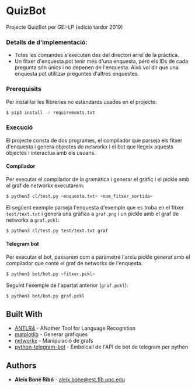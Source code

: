 # QuizBot

Projecte QuizBot per GEI-LP (edició tardor 2019)

### Detalls de d'implementació:

- Totes les comandes s'executen des del directori arrel de la pràctica.
- Un fitxer d'enquesta pot tenir més d'una enquesta, però els IDs de cada
pregunta són únics i no depenen de l'enquesta. Això vol dir que una enquesta
pot utilitzar preguntes d'altres enquestes.

### Prerequisits

Per instal·lar les llibreries no estàndards usades en el projecte:

```bash
$ pip3 install -r requirements.txt
```

### Execució

El projecte consta de dos programes, el compilador que parseja els fitxer d'enquesta i genera
objectes de networkx i el bot que llegeix aquests objectes i interactua amb els usuaris.

#### Compilador

Per executar el compilador de la gramàtica i generar el gràfic i el pickle amb el graf de
networkx executarem:

```bash
$ python3 cl/test.py <enquesta.txt> <nom_fitxer_sortida>
```

El següent exemple parseja l'enquesta d'exemple que es troba en el fitxer `test/text.txt` i
genera una gràfica a `graf.png` i un pickle amb el graf de networkx a `graf.pckl`:
```bash
$ python3 cl/test.py test/text.txt graf
```

#### Telegram bot

Per executar el bot, passarem com a paràmetre l'arxiu pickle generat amb el
compilador que conté el graf de networkx de l'enquesta.

```bash
$ python3 bot/bot.py <fitxer.pckl>
```

Seguint l'exemple de l'apartat anterior (`graf.pckl`):

```bash
$ python3 bot/bot.py graf.pckl
```

## Built With

* [ANTLR4](https://www.antlr.org/) - ANother Tool for Language Recognition
* [matplotlib](https://matplotlib.org/) - Generar gràfiques
* [networkx](https://networkx.github.io/) - Manipulació de grafs
* [python-telegram-bot](https://python-telegram-bot.org/) - Embolcall de l'API de bot de telegram per python

## Authors

* **Aleix Boné Ribó** - [aleix.bone@est.fib.upc.edu](mailto:aleix.bone@est.fib.upc.edu)


